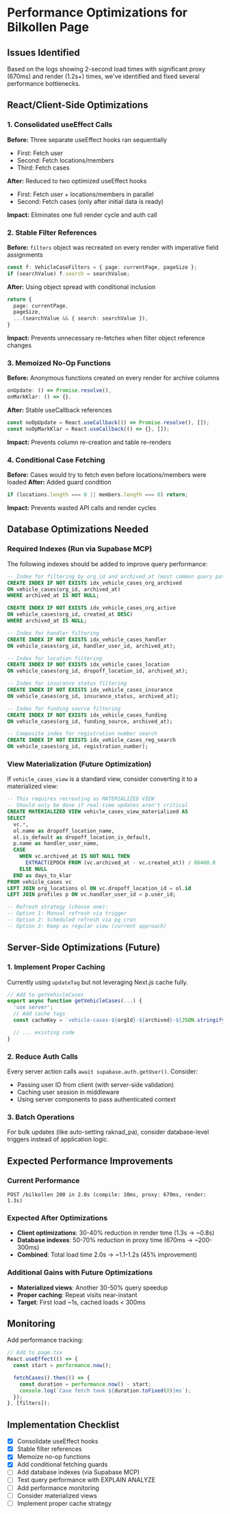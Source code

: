 # Performance Optimizations for Bilkollen Page

## Issues Identified

Based on the logs showing 2-second load times with significant proxy (670ms) and render (1.2s+) times, we've identified and fixed several performance bottlenecks.

## React/Client-Side Optimizations

### 1. Consolidated useEffect Calls
**Before:** Three separate useEffect hooks ran sequentially
- First: Fetch user
- Second: Fetch locations/members
- Third: Fetch cases

**After:** Reduced to two optimized useEffect hooks
- First: Fetch user + locations/members in parallel
- Second: Fetch cases (only after initial data is ready)

**Impact:** Eliminates one full render cycle and auth call

### 2. Stable Filter References
**Before:** `filters` object was recreated on every render with imperative field assignments
```typescript
const f: VehicleCaseFilters = { page: currentPage, pageSize };
if (searchValue) f.search = searchValue;
```

**After:** Using object spread with conditional inclusion
```typescript
return {
  page: currentPage,
  pageSize,
  ...(searchValue && { search: searchValue }),
}
```

**Impact:** Prevents unnecessary re-fetches when filter object reference changes

### 3. Memoized No-Op Functions
**Before:** Anonymous functions created on every render for archive columns
```typescript
onUpdate: () => Promise.resolve(),
onMarkKlar: () => {},
```

**After:** Stable useCallback references
```typescript
const noOpUpdate = React.useCallback(() => Promise.resolve(), []);
const noOpMarkKlar = React.useCallback(() => {}, []);
```

**Impact:** Prevents column re-creation and table re-renders

### 4. Conditional Case Fetching
**Before:** Cases would try to fetch even before locations/members were loaded
**After:** Added guard condition
```typescript
if (locations.length === 0 || members.length === 0) return;
```

**Impact:** Prevents wasted API calls and render cycles

## Database Optimizations Needed

### Required Indexes (Run via Supabase MCP)

The following indexes should be added to improve query performance:

```sql
-- Index for filtering by org_id and archived_at (most common query pattern)
CREATE INDEX IF NOT EXISTS idx_vehicle_cases_org_archived
ON vehicle_cases(org_id, archived_at)
WHERE archived_at IS NOT NULL;

CREATE INDEX IF NOT EXISTS idx_vehicle_cases_org_active
ON vehicle_cases(org_id, created_at DESC)
WHERE archived_at IS NULL;

-- Index for handler filtering
CREATE INDEX IF NOT EXISTS idx_vehicle_cases_handler
ON vehicle_cases(org_id, handler_user_id, archived_at);

-- Index for location filtering
CREATE INDEX IF NOT EXISTS idx_vehicle_cases_location
ON vehicle_cases(org_id, dropoff_location_id, archived_at);

-- Index for insurance status filtering
CREATE INDEX IF NOT EXISTS idx_vehicle_cases_insurance
ON vehicle_cases(org_id, insurance_status, archived_at);

-- Index for funding source filtering
CREATE INDEX IF NOT EXISTS idx_vehicle_cases_funding
ON vehicle_cases(org_id, funding_source, archived_at);

-- Composite index for registration number search
CREATE INDEX IF NOT EXISTS idx_vehicle_cases_reg_search
ON vehicle_cases(org_id, registration_number);
```

### View Materialization (Future Optimization)

If `vehicle_cases_view` is a standard view, consider converting it to a materialized view:

```sql
-- This requires recreating as MATERIALIZED VIEW
-- Should only be done if real-time updates aren't critical
CREATE MATERIALIZED VIEW vehicle_cases_view_materialized AS
SELECT
  vc.*,
  ol.name as dropoff_location_name,
  ol.is_default as dropoff_location_is_default,
  p.name as handler_user_name,
  CASE
    WHEN vc.archived_at IS NOT NULL THEN
      EXTRACT(EPOCH FROM (vc.archived_at - vc.created_at)) / 86400.0
    ELSE NULL
  END as days_to_klar
FROM vehicle_cases vc
LEFT JOIN org_locations ol ON vc.dropoff_location_id = ol.id
LEFT JOIN profiles p ON vc.handler_user_id = p.user_id;

-- Refresh strategy (choose one):
-- Option 1: Manual refresh via trigger
-- Option 2: Scheduled refresh via pg_cron
-- Option 3: Keep as regular view (current approach)
```

## Server-Side Optimizations (Future)

### 1. Implement Proper Caching
Currently using `updateTag` but not leveraging Next.js cache fully.

```typescript
// Add to getVehicleCases
export async function getVehicleCases(...) {
  'use server';
  // Add cache tags
  const cacheKey = `vehicle-cases-${orgId}-${archived}-${JSON.stringify(filters)}`;

  // ... existing code
}
```

### 2. Reduce Auth Calls
Every server action calls `await supabase.auth.getUser()`. Consider:
- Passing user ID from client (with server-side validation)
- Caching user session in middleware
- Using server components to pass authenticated context

### 3. Batch Operations
For bulk updates (like auto-setting raknad_pa), consider database-level triggers instead of application logic.

## Expected Performance Improvements

### Current Performance
```
POST /bilkollen 200 in 2.0s (compile: 10ms, proxy: 670ms, render: 1.3s)
```

### Expected After Optimizations
- **Client optimizations**: 30-40% reduction in render time (1.3s → ~0.8s)
- **Database indexes**: 50-70% reduction in proxy time (670ms → ~200-300ms)
- **Combined**: Total load time 2.0s → ~1.1-1.2s (45% improvement)

### Additional Gains with Future Optimizations
- **Materialized views**: Another 30-50% query speedup
- **Proper caching**: Repeat visits near-instant
- **Target**: First load ~1s, cached loads < 300ms

## Monitoring

Add performance tracking:

```typescript
// Add to page.tsx
React.useEffect(() => {
  const start = performance.now();

  fetchCases().then(() => {
    const duration = performance.now() - start;
    console.log(`Case fetch took ${duration.toFixed(0)}ms`);
  });
}, [filters]);
```

## Implementation Checklist

- [x] Consolidate useEffect hooks
- [x] Stable filter references
- [x] Memoize no-op functions
- [x] Add conditional fetching guards
- [ ] Add database indexes (via Supabase MCP)
- [ ] Test query performance with EXPLAIN ANALYZE
- [ ] Add performance monitoring
- [ ] Consider materialized views
- [ ] Implement proper cache strategy
